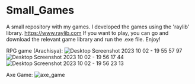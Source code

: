 # Small_Games
A small repository with my games.
I developed the games using the 'raylib' library.
https://www.raylib.com
If you want to play, you can go and download the relevant game library and run the .exe file. Enjoy!

RPG game (Arachisya):
![Desktop Screenshot 2023 10 02 - 19 55 57 97](https://github.com/Ofir-Roz/Small_Games/assets/68872614/ba19ab2f-abd8-46a0-9b49-7feb1aa9065f)
![Desktop Screenshot 2023 10 02 - 19 56 17 44](https://github.com/Ofir-Roz/Small_Games/assets/68872614/b435ef1a-7375-4ab7-99a1-52f830643fb1)
![Desktop Screenshot 2023 10 02 - 19 56 23 13](https://github.com/Ofir-Roz/Small_Games/assets/68872614/07230db8-4956-4a51-a8a2-4ca0bb919608)

Axe Game: 
![axe_game](https://user-images.githubusercontent.com/68872614/147860150-a36fdd8d-399d-4a8c-80e2-d359dac6a6fe.png)
